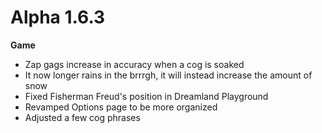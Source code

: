 Alpha 1.6.3
=======
**Game**
- Zap gags increase in accuracy when a cog is soaked
- It now longer rains in the brrrgh, it will instead increase the amount of snow
- Fixed Fisherman Freud's position in Dreamland Playground
- Revamped Options page to be more organized
- Adjusted a few cog phrases
